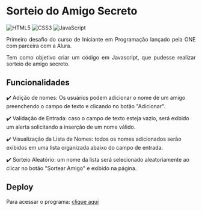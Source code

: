 # **Sorteio do Amigo Secreto**

 ![HTML5](https://img.shields.io/badge/HTML5-000?style=for-the-badge&logo=html5&logoColor=white)
 ![CSS3](https://img.shields.io/badge/CSS3-480082?style=for-the-badge&logo=css3&logoColor=white)
 ![JavaScript](https://img.shields.io/badge/JavaScript-000?style=for-the-badge&logo=javascript&logoColor=white)

 <p align="justify">
  Primeiro desafio do curso de Iniciante em Programação lançado pela ONE com parceira com a Alura.
</p>
 <p align="justify">
   Tem como objetivo criar um código em Javascript, que pudesse realizar sorteio de amigo secreto.
 </p>

 ## Funcionalidades

:heavy_check_mark: Adição de nomes: Os usuários podem adicionar o nome de um amigo preenchendo o campo de texto e clicando no botão "Adicionar". 

:heavy_check_mark: Validação de Entrada: caso o campo de texto esteja vazio, será exibido um alerta solicitando a inserção de um nome válido.

:heavy_check_mark: Visualização da Lista de Nomes: todos os nomes adicionados serão exibidos em uma lista organizada abaixo do campo de entrada.

:heavy_check_mark: Sorteio Aleatório: um nome da lista será selecionado aleatoriamente ao clicar no botão "Sortear Amigo" e exibido na página.

## Deploy


Para acessar o programa: 
<a href="https://amigooculto-eight.vercel.app/" rel="nofollow">clique aqui</a>
